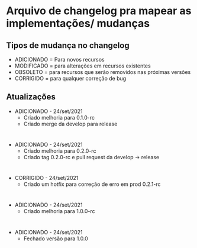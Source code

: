 # Arquivo de changelog pra mapear as implementações/ mudanças



## Tipos de mudança no changelog

- ADICIONADO =  Para novos recursos
- MODIFICADO = para alterações em recursos existentes
- OBSOLETO = para recursos que serão removidos nas próximas versões
- CORRIGIDO = para qualquer correção de bug


## Atualizações

- ADICIONADO - 24/set/2021
  - Criado melhoria para 0.1.0-rc
  - Criado merge da develop para release
#
- ADICIONADO - 24/set/2021
  - Criado melhoria para 0.2.0-rc
  - Criado tag 0.2.0-rc e pull request da develop -> release
#
- CORRIGIDO - 24/set/2021 
  - Criado um hotfix para correção de erro em prod 0.2.1-rc
#
- ADICIONADO - 24/set/2021
  - Criado melhoria para 1.0.0-rc
# 
- ADICIONADO - 24/set/2021
  - Fechado versão para 1.0.0
